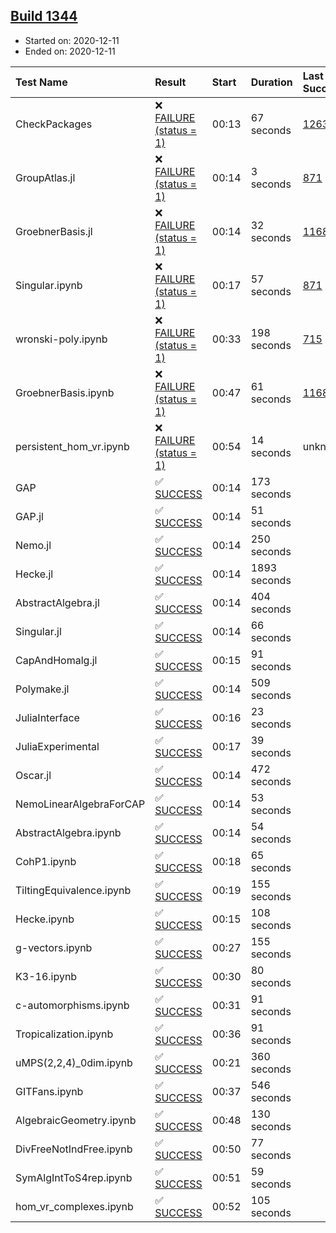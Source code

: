 ## [Build 1344](https://oscarci.mathematik.uni-kl.de/job/oscar-stable/1344/)

* Started on: 2020-12-11
* Ended on: 2020-12-11

| Test Name    | Result | Start | Duration | Last Success | First Failure |
|:-------------|:-------|:------|:---------|:-------------|:--------------|
| CheckPackages | ❌ [FAILURE (status = 1)](https://oscarci.mathematik.uni-kl.de/job/oscar-stable/1344/artifact/logs/build-1344/CheckPackages.log) | 00:13 | 67 seconds | [1263](https://oscarci.mathematik.uni-kl.de/job/oscar-stable/1263/) | [1264](https://oscarci.mathematik.uni-kl.de/job/oscar-stable/1264/) |
| GroupAtlas.jl | ❌ [FAILURE (status = 1)](https://oscarci.mathematik.uni-kl.de/job/oscar-stable/1344/artifact/logs/build-1344/GroupAtlas.jl.log) | 00:14 | 3 seconds | [871](https://oscarci.mathematik.uni-kl.de/job/oscar-stable/871/) | [872](https://oscarci.mathematik.uni-kl.de/job/oscar-stable/872/) |
| GroebnerBasis.jl | ❌ [FAILURE (status = 1)](https://oscarci.mathematik.uni-kl.de/job/oscar-stable/1344/artifact/logs/build-1344/GroebnerBasis.jl.log) | 00:14 | 32 seconds | [1168](https://oscarci.mathematik.uni-kl.de/job/oscar-stable/1168/) | [1169](https://oscarci.mathematik.uni-kl.de/job/oscar-stable/1169/) |
| Singular.ipynb | ❌ [FAILURE (status = 1)](https://oscarci.mathematik.uni-kl.de/job/oscar-stable/1344/artifact/logs/build-1344/Singular.ipynb.log) | 00:17 | 57 seconds | [871](https://oscarci.mathematik.uni-kl.de/job/oscar-stable/871/) | [872](https://oscarci.mathematik.uni-kl.de/job/oscar-stable/872/) |
| wronski-poly.ipynb | ❌ [FAILURE (status = 1)](https://oscarci.mathematik.uni-kl.de/job/oscar-stable/1344/artifact/logs/build-1344/wronski-poly.ipynb.log) | 00:33 | 198 seconds | [715](https://oscarci.mathematik.uni-kl.de/job/oscar-stable/715/) | [716](https://oscarci.mathematik.uni-kl.de/job/oscar-stable/716/) |
| GroebnerBasis.ipynb | ❌ [FAILURE (status = 1)](https://oscarci.mathematik.uni-kl.de/job/oscar-stable/1344/artifact/logs/build-1344/GroebnerBasis.ipynb.log) | 00:47 | 61 seconds | [1168](https://oscarci.mathematik.uni-kl.de/job/oscar-stable/1168/) | [1169](https://oscarci.mathematik.uni-kl.de/job/oscar-stable/1169/) |
| persistent_hom_vr.ipynb | ❌ [FAILURE (status = 1)](https://oscarci.mathematik.uni-kl.de/job/oscar-stable/1344/artifact/logs/build-1344/persistent_hom_vr.ipynb.log) | 00:54 | 14 seconds | unknown | unknown |
| GAP | ✅ [SUCCESS](https://oscarci.mathematik.uni-kl.de/job/oscar-stable/1344/artifact/logs/build-1344/GAP.log) | 00:14 | 173 seconds |  |  |
| GAP.jl | ✅ [SUCCESS](https://oscarci.mathematik.uni-kl.de/job/oscar-stable/1344/artifact/logs/build-1344/GAP.jl.log) | 00:14 | 51 seconds |  |  |
| Nemo.jl | ✅ [SUCCESS](https://oscarci.mathematik.uni-kl.de/job/oscar-stable/1344/artifact/logs/build-1344/Nemo.jl.log) | 00:14 | 250 seconds |  |  |
| Hecke.jl | ✅ [SUCCESS](https://oscarci.mathematik.uni-kl.de/job/oscar-stable/1344/artifact/logs/build-1344/Hecke.jl.log) | 00:14 | 1893 seconds |  |  |
| AbstractAlgebra.jl | ✅ [SUCCESS](https://oscarci.mathematik.uni-kl.de/job/oscar-stable/1344/artifact/logs/build-1344/AbstractAlgebra.jl.log) | 00:14 | 404 seconds |  |  |
| Singular.jl | ✅ [SUCCESS](https://oscarci.mathematik.uni-kl.de/job/oscar-stable/1344/artifact/logs/build-1344/Singular.jl.log) | 00:14 | 66 seconds |  |  |
| CapAndHomalg.jl | ✅ [SUCCESS](https://oscarci.mathematik.uni-kl.de/job/oscar-stable/1344/artifact/logs/build-1344/CapAndHomalg.jl.log) | 00:15 | 91 seconds |  |  |
| Polymake.jl | ✅ [SUCCESS](https://oscarci.mathematik.uni-kl.de/job/oscar-stable/1344/artifact/logs/build-1344/Polymake.jl.log) | 00:14 | 509 seconds |  |  |
| JuliaInterface | ✅ [SUCCESS](https://oscarci.mathematik.uni-kl.de/job/oscar-stable/1344/artifact/logs/build-1344/JuliaInterface.log) | 00:16 | 23 seconds |  |  |
| JuliaExperimental | ✅ [SUCCESS](https://oscarci.mathematik.uni-kl.de/job/oscar-stable/1344/artifact/logs/build-1344/JuliaExperimental.log) | 00:17 | 39 seconds |  |  |
| Oscar.jl | ✅ [SUCCESS](https://oscarci.mathematik.uni-kl.de/job/oscar-stable/1344/artifact/logs/build-1344/Oscar.jl.log) | 00:14 | 472 seconds |  |  |
| NemoLinearAlgebraForCAP | ✅ [SUCCESS](https://oscarci.mathematik.uni-kl.de/job/oscar-stable/1344/artifact/logs/build-1344/NemoLinearAlgebraForCAP.log) | 00:14 | 53 seconds |  |  |
| AbstractAlgebra.ipynb | ✅ [SUCCESS](https://oscarci.mathematik.uni-kl.de/job/oscar-stable/1344/artifact/logs/build-1344/AbstractAlgebra.ipynb.log) | 00:14 | 54 seconds |  |  |
| CohP1.ipynb | ✅ [SUCCESS](https://oscarci.mathematik.uni-kl.de/job/oscar-stable/1344/artifact/logs/build-1344/CohP1.ipynb.log) | 00:18 | 65 seconds |  |  |
| TiltingEquivalence.ipynb | ✅ [SUCCESS](https://oscarci.mathematik.uni-kl.de/job/oscar-stable/1344/artifact/logs/build-1344/TiltingEquivalence.ipynb.log) | 00:19 | 155 seconds |  |  |
| Hecke.ipynb | ✅ [SUCCESS](https://oscarci.mathematik.uni-kl.de/job/oscar-stable/1344/artifact/logs/build-1344/Hecke.ipynb.log) | 00:15 | 108 seconds |  |  |
| g-vectors.ipynb | ✅ [SUCCESS](https://oscarci.mathematik.uni-kl.de/job/oscar-stable/1344/artifact/logs/build-1344/g-vectors.ipynb.log) | 00:27 | 155 seconds |  |  |
| K3-16.ipynb | ✅ [SUCCESS](https://oscarci.mathematik.uni-kl.de/job/oscar-stable/1344/artifact/logs/build-1344/K3-16.ipynb.log) | 00:30 | 80 seconds |  |  |
| c-automorphisms.ipynb | ✅ [SUCCESS](https://oscarci.mathematik.uni-kl.de/job/oscar-stable/1344/artifact/logs/build-1344/c-automorphisms.ipynb.log) | 00:31 | 91 seconds |  |  |
| Tropicalization.ipynb | ✅ [SUCCESS](https://oscarci.mathematik.uni-kl.de/job/oscar-stable/1344/artifact/logs/build-1344/Tropicalization.ipynb.log) | 00:36 | 91 seconds |  |  |
| uMPS(2,2,4)_0dim.ipynb | ✅ [SUCCESS](https://oscarci.mathematik.uni-kl.de/job/oscar-stable/1344/artifact/logs/build-1344/uMPS-2-2-4-_0dim.ipynb.log) | 00:21 | 360 seconds |  |  |
| GITFans.ipynb | ✅ [SUCCESS](https://oscarci.mathematik.uni-kl.de/job/oscar-stable/1344/artifact/logs/build-1344/GITFans.ipynb.log) | 00:37 | 546 seconds |  |  |
| AlgebraicGeometry.ipynb | ✅ [SUCCESS](https://oscarci.mathematik.uni-kl.de/job/oscar-stable/1344/artifact/logs/build-1344/AlgebraicGeometry.ipynb.log) | 00:48 | 130 seconds |  |  |
| DivFreeNotIndFree.ipynb | ✅ [SUCCESS](https://oscarci.mathematik.uni-kl.de/job/oscar-stable/1344/artifact/logs/build-1344/DivFreeNotIndFree.ipynb.log) | 00:50 | 77 seconds |  |  |
| SymAlgIntToS4rep.ipynb | ✅ [SUCCESS](https://oscarci.mathematik.uni-kl.de/job/oscar-stable/1344/artifact/logs/build-1344/SymAlgIntToS4rep.ipynb.log) | 00:51 | 59 seconds |  |  |
| hom_vr_complexes.ipynb | ✅ [SUCCESS](https://oscarci.mathematik.uni-kl.de/job/oscar-stable/1344/artifact/logs/build-1344/hom_vr_complexes.ipynb.log) | 00:52 | 105 seconds |  |  |
